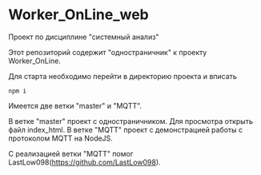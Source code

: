 # Worker_OnLine_web
Проект по дисциплине "системный анализ"

Этот репозиторий содержит "одностраничник" к проекту Worker_OnLine.

Для старта необходимо перейти в директорию проекта и вписать
```
npm i
```

Имеется две ветки "master" и "MQTT". 

В ветке "master" проект с одностраничником. Для просмотра открыть файл index_html.
В ветке "MQTT" проект с демонстрацией работы с протоколом MQTT на NodeJS.


С реализацией ветки "MQTT" помог LastLow098(https://github.com/LastLow098).
